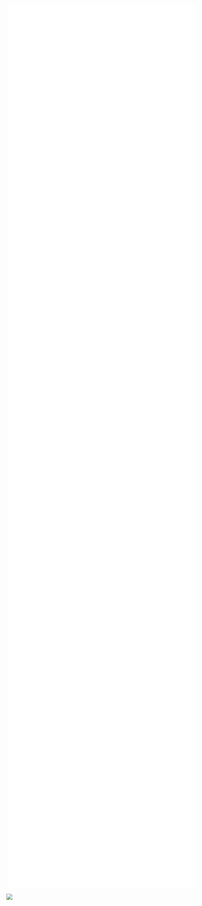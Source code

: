 <p align="center">
  <img align="center" src="/github-metrics.svg" alt="Metrics" width="500">
</p>

![](https://komarev.com/ghpvc/?username=frixaco&label=Profile+view+counter&color=539bf5&style=for-the-badge)
